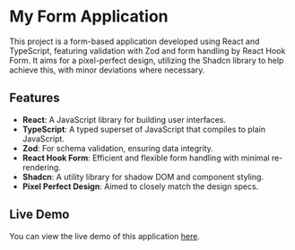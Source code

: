 # My Form Application

This project is a form-based application developed using React and TypeScript, featuring validation with Zod and form handling by React Hook Form. It aims for a pixel-perfect design, utilizing the Shadcn library to help achieve this, with minor deviations where necessary.

## Features

- **React**: A JavaScript library for building user interfaces.
- **TypeScript**: A typed superset of JavaScript that compiles to plain JavaScript.
- **Zod**: For schema validation, ensuring data integrity.
- **React Hook Form**: Efficient and flexible form handling with minimal re-rendering.
- **Shadcn**: A utility library for shadow DOM and component styling.
- **Pixel Perfect Design**: Aimed to closely match the design specs.

## Live Demo

You can view the live demo of this application [here](https://eternal-love-and-fire.github.io/form-test-task/).

